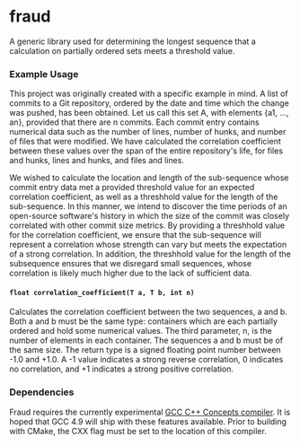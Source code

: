 fraud
=====

A generic library used for determining the longest sequence that a calculation
on partially ordered sets meets a threshold value.


### Example Usage

This project was originally created with a specific example in mind. A list of
commits to a Git repository, ordered by the date and time which the change was
pushed, has been obtained. Let us call this set A, with elements {a1, ..., an},
provided that there are n commits. Each commit entry contains numerical data
such as the number of lines, number of hunks, and number of files that were
modified. We have calculated the correlation coefficient between these values
over the span of the entire repository's life, for files and hunks, lines and
hunks, and files and lines.

We wished to calculate the location and length of the sub-sequence whose
commit entry data met a provided threshold value for an expected correlation
coefficient, as well as a threshhold value for the length of the sub-sequence.
In this manner, we intend to discover the time periods of an open-source
software's history in which the size of the commit was closely correlated with
other commit size metrics. By providing a threshhold value for the correlation
coefficient, we ensure that the sub-sequence will represent a correlation
whose strength can vary but meets the expectation of a strong correlation. In
addition, the threshhold value for the length of the subsequence ensures that we
disregard small sequences, whose correlation is likely much higher due to the
lack of sufficient data.


#### `float correlation_coefficient(T a, T b, int n)`

Calculates the correlation coefficient between the two sequences, a and b. Both
a and b must be the same type: containers which are each partially ordered and
hold some numerical values. The third parameter, n, is the number of elements
in each container. The sequences a and b must be of the same size. The return
type is a signed floating point number between -1.0 and +1.0. A -1 value
indicates a strong reverse correlation, 0 indicates no correlation, and +1
indicates a strong positive correlation.


### Dependencies

Fraud requires the currently experimental
<a href=http://concepts.axiomatics.org/w/index.php5/GCC-c%2B%2B-concepts>
GCC C++ Concepts compiler</a>. It is hoped that GCC 4.9 will ship with these
features available. Prior to building with CMake, the CXX flag must be set to
the location of this compiler.
